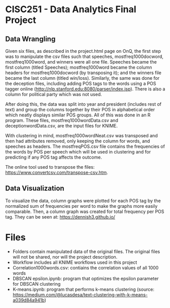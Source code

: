 # CISC251 - Data Analytics Final Project #

## Data Wrangling ##

Given six files, as described in the project.html page on OnQ, the first step was to manipulate the csv files such that speeches, mostfreq1000docword, mostfreq1000word, and winners were all one file. Speeches became the first column (titled Speeches); mostfreq1000word became the column headers for mostfreq1000docword (by transposing it); and the winners file became the last column (titled win/loss). Similarly, the same was done for the deception files, including adding POS tags to the words using a POS tagger online (http://nlp.stanford.edu:8080/parser/index.jsp). There is also a column for political party which was not used.

After doing this, the data was split into year and president (includes rest of text) and group the columns together by their POS in alphabetical order which neatly displays similar POS groups. All of this was done in an R program. These files, mostfreq1000wordData.csv and deceptionwordData.csv, are the input files for KNIME.

With clustering in mind, mostfreq1000wordNeat.csv was transposed and then had attributes removed, only keeping the column for words, and speeches as headers. The mostfreqPOS.csv file contains the frequencies of the words by POS per speech which will be used in clustering and for predicting if any POS tag affects the outcome. 

The online tool used to transpose the files: https://www.convertcsv.com/transpose-csv.htm.

## Data Visualization ##

To visualize the data, column graphs were plotted for each POS tag by the normalized sum of frequencies per word to make the graphs more easily comparable. Then, a column graph was created for total frequency per POS tag. They can be seen at: https://dennish3.github.io/

# Files #

- Folders contain manipulated data of the original files. The original files will not be shared, nor will the project description.
- Workflow includes all KNIME workflows used in this project
- Correlation1000words.csv: contiains the correlation values of all 1000 words
- DBSCAN epsilon.ipynb: program that optimizes the epsilon parameter for DBSCAN clustering
- K-means.ipynb: program that performs k-means clustering (source: https://medium.com/@lucasdesa/text-clustering-with-k-means-a039d84a941b)

